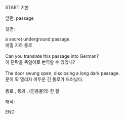 START
기본

앞면:
passage


뒷면:
<div>a secret underground passage </div><div>비밀 지하 통로</div><div><br></div><div><div>Can you translate this passage into German? </div><div><div>이 단락을 독일어로 번역할 수 있겠니?</div></div></div><div><br></div><div><div>The door swung open, disclosing a long dark passage. </div><div><div>문이 휙 열리자 어두운 긴 통로가 드러났다.</div></div></div><div><br></div><div>통로 , 통과 , (인용물의) 한 절</div>


해석:

END